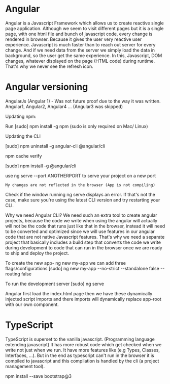 # Angular

Angular is a Javascript Framework which allows us to create reactive single page application.
Although we seem to visit different pages but it is a single page, with one html file and bunch of javascript code, every change is rendered in browser.
Because it gives the user very reactive user experience. Javascript is much faster than to reach out server for every change.
And if we need data from the server we simply load the data in background, so the user get the same experience.
In this, Javascript, DOM changes, whatever displayed on the page (HTML code) during runtime. That's why we never see the refresh icon.

# Angular versioning
AngularJs (Angular 1) - Was not future proof due to the way it was written.
Angular1, Angular2, Angular4 ... (Angular3 was skipped)

Updating npm:

Run [sudo] npm install -g npm  (sudo  is only required on Mac/ Linux)

Updating the CLI

[sudo] npm uninstall -g angular-cli @angular/cli 

npm cache verify 

[sudo] npm install -g @angular/cli 

use ng serve --port ANOTHERPORT  to serve your project on a new port

    My changes are not reflected in the browser (App is not compiling)
Check if the window running ng serve  displays an error. If that's not the case, make sure you're using the latest CLI version and try restarting your CLI.

Why we need Angular CLI?
We need such an extra tool to create angular projects, because the code we write when using the angular will actually will not be the code that runs just like that in the browser, instead it will need to be converted and optimized since we will use features in our angular code that are not native Javascript features. That's why we need a separate project that basically includes a build step that converts the code we write during development to code that can run in the browser once we are ready to ship and deploy the project.

To create the new app-
ng new my-app 
we can add three flags/configurations
[sudo] ng new my-app --no-strict --standalone false --routing false

To run the development server
[sudo] ng serve

Angular first load the index.html page then we have these dynamically injected script imports and there imports will dynamically replace app-root with our own component.

# TypeScript
TypeScript is superset to the vanilla javascript. (Programming language extending javascript) It has more robust code which get checked when we write not just when we run. It have more features like (e.g Types, Classes, Interfaces, ...). But in the end as typescript can't run in the browser it is compiled to javascript and this compilation is handled by the cli (a project management tool).

npm install --save bootstrap@3


